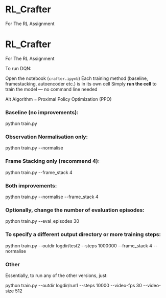 # RL_Crafter
For The RL Assignment

# RL_Crafter
For The RL Assignment

To run DQN:

Open the notebook (`crafter.ipynb`)
Each training method (baseline, framestacking, autoencoder etc.) is in its own cell
Simply **run the cell** to train the model — no command line needed


Alt Algorithm = Proximal Policy Optimization (PPO)

### Baseline (no improvements):

python train.py

### Observation Normalisation only:

python train.py --normalise

### Frame Stacking only (recommend 4):

python train.py --frame_stack 4

### Both improvements:

python train.py --normalise --frame_stack 4

### Optionally, change the number of evaluation episodes:

python train.py --eval_episodes 30

### To specify a different output directory or more training steps:

python train.py --outdir logdir/test2 --steps 1000000 --frame_stack 4 --normalise





### Other
Essentially, to run any of the other versions, just:

python train.py --outdir logdir/run1 --steps 10000 --video-fps 30 --video-size 512
